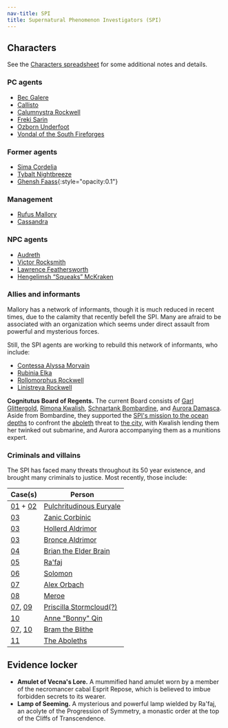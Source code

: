 ```yaml
---
nav-title: SPI
title: Supernatural Phenomenon Investigators (SPI)
---
```


## Characters

See the [Characters
spreadsheet](https://docs.google.com/spreadsheets/d/1lzAUsHm18l4yJp-zlpqUPrymxF2BL9-cxPHaOeEy92g/edit)
for some additional notes and details.

### PC agents

* [Bec Galere](../dossiers/bec)
* [Callisto](../dossiers/cal)
* [Calumnystra Rockwell](../dossiers/callie)
* [Freki Sarin](../dossiers/freki)
* [Ozborn Underfoot](../dossiers/oz)
* [Vondal of the South Fireforges](../dossiers/vondal)

### Former agents

* [Sima Cordelia](../dossiers/sima)
* [Tybalt Nightbreeze](../dossiers/tybalt)
* [Ghensh Faass](../dossiers/ghensh){:style="opacity:0.1"}

### Management

* [Rufus Mallory](../dossiers/mallory)
* [Cassandra](../dossiers/cassandra)

### NPC agents

* [Audreth](../dossiers/audreth)
* [Victor Rocksmith](../dossiers/victor-rocksmith)
* [Lawrence Feathersworth](../dossiers/lawrence-feathersworth)
* [Hengelimsh “Squeaks” McKraken](../dossiers/squeaks-mckraken)

### Allies and informants

Mallory has a network of informants, though it is much reduced in recent times,
due to the calamity that recently befell the SPI. Many are afraid to be
associated with an organization which seems under direct assault from powerful
and mysterious forces.

Still, the SPI agents are working to rebuild this network of informants, who
include:

* [Contessa Alyssa Morvain](../dossiers/contessa-morvain)
* [Rubinia Elka](../dossiers/rubinia-elka)
* [Rollomorphus Rockwell](../dossiers/rollomorphus-rockwell)
* [Linistreya Rockwell](../dossiers/linistreya-rockwell)

**Cognitutus Board of Regents.** The current Board consists of
[Garl Glittergold](../dossiers/garl-glittergold),
[Rimona Kwalish](../dossiers/rimona-kwalish),
[Schnartank Bombardine](../dossiers/schnartank-bombardine), and
[Aurora Damasca](../dossiers/aurora-damasca). Aside from Bombardine,
they supported the [SPI's mission to the ocean depths](../events/case-11) to
confront the [aboleth](../dossiers/aboleths) threat to
[the city](../locales/cognitutus), with Kwalish lending them her twinked out
submarine, and Aurora accompanying them as a munitions expert.

### Criminals and villains

The SPI has faced many threats throughout its 50 year existence,
and brought many criminals to justice. Most recently, those include:

| Case(s)                                           | Person                                                         |
|---------------------------------------------------|----------------------------------------------------------------|
| [01](../events/case-01) + [02](../events/case-02) | [Pulchritudinous Euryale](../dossiers/pulchritudinous-euryale) |
| [03](../events/case-03)                           | [Zanic Corbinic](../dossiers/zanic-corbinic)                   |
| [03](../events/case-03)                           | [Hollerd Aldrimor](../dossiers/hollerd-aldrimor)               |
| [03](../events/case-03)                           | [Bronce Aldrimor](../dossiers/bronce-aldrimor)                 |
| [04](../events/case-04)                           | [Brian the Elder Brain](../dossiers/brian-the-elder-brain)     |
| [05](../events/case-05)                           | [Ra'faj](../dossiers/rafaj)                                    |
| [06](../events/case-06)                           | [Solomon](../dossiers/solomon)                                 |
| [07](../events/case-07)                           | [Alex Orbach](../dossiers/alex-orbach)                         |
| [08](../events/case-08)                           | [Meroe](../dossiers/meroe)                                     |
| [07](../events/case-07), [09](../events/case-09)  | [Priscilla Stormcloud(?)](../dossiers/priscilla-stormcloud)    |
| [10](../events/case-10)                           | [Anne "Bonny" Qin](../dossiers/bonny-qin)                      |
| [07](../events/case-07), [10](../events/case-10)  | [Bram the Blithe](../dossiers/bram-the-blithe)                 |
| [11](../events/case-11)                           | [The Aboleths](../dossiers/aboleths)                           |

## Evidence locker

* **Amulet of Vecna's Lore.** A mummified hand amulet worn by a member of the necromancer cabal Esprit Repose, which is believed to imbue forbidden secrets to its wearer.
* **Lamp of Seeming.** A mysterious and powerful lamp wielded by Ra'faj, an acolyte of the Progression of Symmetry, a monastic order at the top of the Cliffs of Transcendence.
